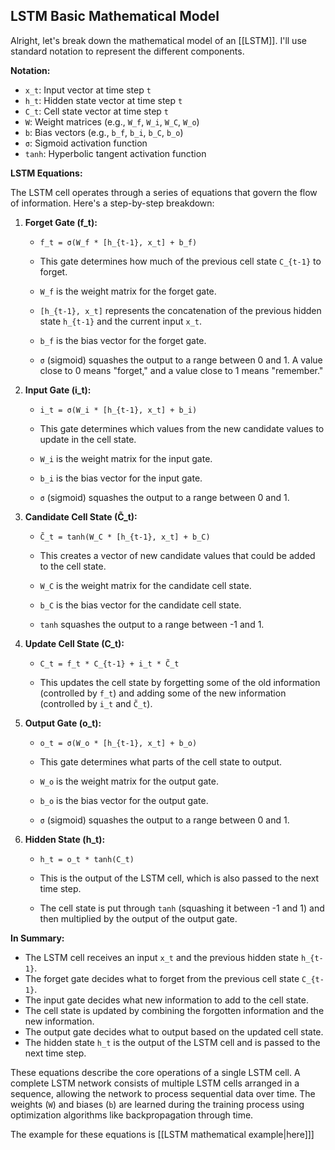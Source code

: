 ## LSTM Basic Mathematical Model

Alright, let's break down the mathematical model of an [[LSTM]]. I'll use standard notation to represent the different components.

**Notation:**

*   `x_t`: Input vector at time step `t`
*   `h_t`: Hidden state vector at time step `t`
*   `C_t`: Cell state vector at time step `t`
*   `W`: Weight matrices (e.g., `W_f`, `W_i`, `W_C`, `W_o`)
*   `b`: Bias vectors (e.g., `b_f`, `b_i`, `b_C`, `b_o`)
*   `σ`: Sigmoid activation function
*   `tanh`: Hyperbolic tangent activation function

**LSTM Equations:**

The LSTM cell operates through a series of equations that govern the flow of information. Here's a step-by-step breakdown:

1.  **Forget Gate (f_t):**

    *   `f_t = σ(W_f * [h_{t-1}, x_t] + b_f)`

    *   This gate determines how much of the previous cell state `C_{t-1}` to forget.
    *   `W_f` is the weight matrix for the forget gate.
    *   `[h_{t-1}, x_t]` represents the concatenation of the previous hidden state `h_{t-1}` and the current input `x_t`.
    *   `b_f` is the bias vector for the forget gate.
    *   `σ` (sigmoid) squashes the output to a range between 0 and 1.  A value close to 0 means "forget," and a value close to 1 means "remember."

2.  **Input Gate (i_t):**

    *   `i_t = σ(W_i * [h_{t-1}, x_t] + b_i)`

    *   This gate determines which values from the new candidate values to update in the cell state.
    *   `W_i` is the weight matrix for the input gate.
    *   `b_i` is the bias vector for the input gate.
    *   `σ` (sigmoid) squashes the output to a range between 0 and 1.

3.  **Candidate Cell State (C̃_t):**

    *   `C̃_t = tanh(W_C * [h_{t-1}, x_t] + b_C)`

    *   This creates a vector of new candidate values that could be added to the cell state.
    *   `W_C` is the weight matrix for the candidate cell state.
    *   `b_C` is the bias vector for the candidate cell state.
    *   `tanh` squashes the output to a range between -1 and 1.

4.  **Update Cell State (C_t):**

    *   `C_t = f_t * C_{t-1} + i_t * C̃_t`

    *   This updates the cell state by forgetting some of the old information (controlled by `f_t`) and adding some of the new information (controlled by `i_t` and `C̃_t`).

5.  **Output Gate (o_t):**

    *   `o_t = σ(W_o * [h_{t-1}, x_t] + b_o)`

    *   This gate determines what parts of the cell state to output.
    *   `W_o` is the weight matrix for the output gate.
    *   `b_o` is the bias vector for the output gate.
    *   `σ` (sigmoid) squashes the output to a range between 0 and 1.

6.  **Hidden State (h_t):**

    *   `h_t = o_t * tanh(C_t)`

    *   This is the output of the LSTM cell, which is also passed to the next time step.
    *   The cell state is put through `tanh` (squashing it between -1 and 1) and then multiplied by the output of the output gate.

**In Summary:**

*   The LSTM cell receives an input `x_t` and the previous hidden state `h_{t-1}`.
*   The forget gate decides what to forget from the previous cell state `C_{t-1}`.
*   The input gate decides what new information to add to the cell state.
*   The cell state is updated by combining the forgotten information and the new information.
*   The output gate decides what to output based on the updated cell state.
*   The hidden state `h_t` is the output of the LSTM cell and is passed to the next time step.

These equations describe the core operations of a single LSTM cell.  A complete LSTM network consists of multiple LSTM cells arranged in a sequence, allowing the network to process sequential data over time. The weights (`W`) and biases (`b`) are learned during the training process using optimization algorithms like backpropagation through time.

The example for these equations is [[LSTM mathematical example|here]]]

